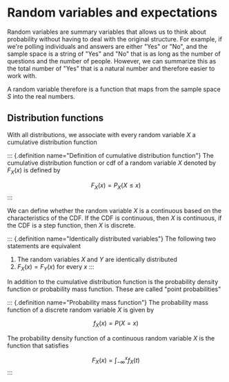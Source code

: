 # Random variables and expectations

Random variables are summary variables that allows us to think about probability without having to deal with the original structure. For example, if we're polling individuals and answers are either "Yes" or "No", and the sample space is a string of "Yes" and "No" that is as long as the number of questions and the number of people. However, we can summarize this as the total number of "Yes" that is a natural number and therefore easier to work with.

A random variable therefore is a function that maps from the sample space $S$ into the real numbers.

## Distribution functions

With all distributions, we associate with every random variable $X$ a cumulative distribution function

::: {.definition name="Definition of cumulative distribution function"}
The cumulative distribution function or cdf of a random variable $X$ denoted by $F_X(x)$ is defined by

$$
F_X(x) = P_X(X\leq x)
$$
:::

We can define whether the random variable $X$ is a continuous based on the characteristics of the CDF. If the CDF is continuous, then $X$ is continuous, if the CDF is a step function, then $X$ is discrete.

::: {.definition name="Identically distributed variables"}
The following two statements are equivalent

1.  The random variables $X$ and $Y$ are identically distributed
2.  $F_X(x) = F_Y(x)$ for every $x$
:::

In addition to the cumulative distribution function is the probability density function or probability mass function. These are called "point probabilities"

::: {.definition name="Probability mass function"}
The probability mass function of a discrete random variable $X$ is given by

$$
f_X(x) = P(X = x) 
$$

The probability density function of a continuous random variable $X$ is the function that satisfies

$$
F_X(x) = \int_{-\infty}^{x} f_X(t)$$
:::
